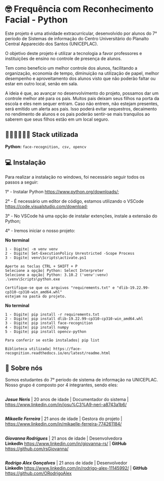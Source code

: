 # 🤓 Frequência com Reconhecimento Facial - Python

Este projeto é uma atividade extracurrícular, desenvolvido por alunos do 7° período de Sistemas de informação do Centro Universitário do Planalto Central Apparecido dos Santos (UNICEPLAC).

O objetivo deste projeto é utilizar a tecnologia a favor professores e instituições de ensino no controle de presença de alunos.

Tem como beneficio um melhor controle dos alunos, facilitando a organização, economia de tempo, diminuição na utilização de papel, melhor desempenho e aproveitamento dos alunos visto que não poderão faltar ou estar em outro local, senão em sala.

A ideia é que, ao avançar no desenvolvimento do projeto, possamos dar um controle melhor até para os pais. Muitos pais deixam seus filhos na porta da escola e eles nem sequer entram. Caso não entrem, não estejam presentes, será emitido um alerta aos pais. Isso poderá evitar sequestros, decaimento no rendimento de alunos e os pais poderão sentir-se mais tranquilos ao saberem que seus filhos estão em um local seguro.

## 👨🏻‍💻👩🏻‍💻 Stack utilizada

**Python:** `face-recognition, csv, opencv `

## 💻 Instalação

Para realizar a instalação no windows, foi necessário seguir todos os passos a seguir:

1° - Instalar Python https://www.python.org/downloads/;

2° - É necessário um editor de código, estamos utilizando o VSCode https://code.visualstudio.com/download;

3° - No VSCode há uma opção de instalar extenções, instale a extensão do Python;

4° - Iremos iniciar o nosso projeto:

**No terminal**

    1 - Digite| -m venv venv
    2 - Digite| Set-ExecutionPolicy Unrestricted -Scope Process
    3 - Digite| venv\Scripts\activate.ps1

    Aperte as teclas CTRL + SHIFT + P
    Selecione a opção| Python: Select Interpreter
    Selecione a opção| Python: 3.10.2 ('venv':venv) .\venv\Scripts\python.exe

    Certifique-se que os arquivos "requirements.txt" e "dlib-19.22.99-cp310-cp310-win_amd64.whl" 
    estejam na pasta do projeto.

**No terminal**

    1 - Digite| pip install -r requirements.txt
    2 - Digite| pip install dlib-19.22.99-cp310-cp310-win_amd64.whl
    3 - Digite| pip install face-recognition
    4 - Digite| pip install numpy
    5 - Digite| pip install opencv-python

    Para conferir se estão instalados| pip list

    Biblioteca utilizada| https://face-recognition.readthedocs.io/en/latest/readme.html

## 🚀 Sobre nós

Somos estudantes do 7° periodo de sistema de informação na UNICEPLAC.
Nosso grupo é composto por 4 integrantes, sendo eles:

##

___**Josue Neris**___ | 20 anos de idade | Documentador do sistema | https://www.linkedin.com/in/josu%C3%A9-neri-a8743a1b6/

##

___**Mikaelle Ferreira**___ | 21 anos de idade | Gestora do projeto | https://www.linkedin.com/in/mikaelle-ferreira-774261184/

##

___**Giovanna Rodrigues**___ | 21 anos de idade | Desenvolvedora  
**LinkedIn**
https://www.linkedin.com/in/giovanna-rs/ |
**GitHub** https://github.com/rsGiovanna/

##

___**Rodrigo Alex Gonçalves**___ | 21 anos de idade | Desenvolvedor  
**LinkedIn**
https://www.linkedin.com/in/rodrigo-alex-11145992/ |
**GitHub** https://github.com/ORodrigoAlex
